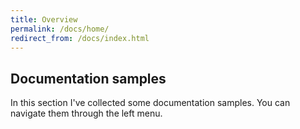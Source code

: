 ```yaml
---
title: Overview
permalink: /docs/home/
redirect_from: /docs/index.html
---
```


## Documentation samples

In this section I've collected some documentation samples. You can navigate them through the left menu.
